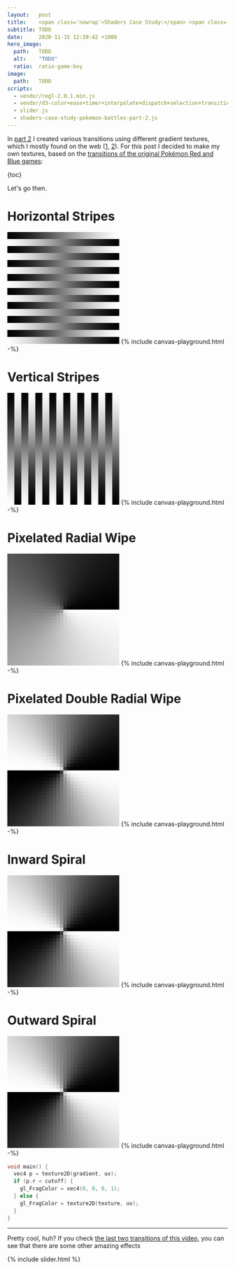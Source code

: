 ```yaml
---
layout:   post
title:    <span class='nowrap'>Shaders Case Study:</span> <span class='nowrap'>Pokémon Battle Transitions</span> <span class='nowrap'>- Part III</span>
subtitle: TODO
date:     2020-11-15 12:39:42 +1000
hero_image:
  path:   TODO
  alt:    "TODO"
  ratio:  ratio-game-boy
image:
  path:   TODO
scripts:
  - vendor/regl-2.0.1.min.js
  - vendor/d3-color+ease+timer+interpolate+dispatch+selection+transition.min.js
  - slider.js
  - shaders-case-study-pokemon-battles-part-2.js
---
```


In [part 2] I created various transitions using different gradient textures, which I mostly found on the web ([1], [2]). For this post I decided to make my own textures, based on the [transitions of the original Pokémon Red and Blue games]:

{toc}

Let's go then.


<div class="scene" data-texture-src="/assets/images/pokemon-textures/red-barrel.png" markdown="1">

# Horizontal Stripes
<img class="gradient" src="/assets/images/gradients/stripes-horizontal.png" alt="">
{% include canvas-playground.html -%}

</div>


<div class="scene" data-texture-src="/assets/images/pokemon-textures/red-cinnabar.png" markdown="1">

# Vertical Stripes
<img class="gradient" src="/assets/images/gradients/stripes-vertical.png" alt="">
{% include canvas-playground.html -%}

</div>


<div class="scene" data-texture-src="/assets/images/pokemon-textures/red-gym-4-celadon.png" markdown="1">

# Pixelated Radial Wipe
<img class="gradient" src="/assets/images/gradients/wipe-radial-pixelated.png" alt="">
{% include canvas-playground.html -%}

</div>


<div class="scene" data-texture-src="/assets/images/pokemon-textures/yellow-misty.png" markdown="1">

# Pixelated Double Radial Wipe
<img class="gradient" src="/assets/images/gradients/wipe-radial-double-pixelated.png" alt="">
{% include canvas-playground.html -%}

</div>


<div class="scene" data-texture-src="/assets/images/pokemon-textures/yellow-viridian-forest.png" markdown="1">

# Inward Spiral
<img class="gradient" src="/assets/images/gradients/wipe-radial-double-pixelated.png" alt="">
{% include canvas-playground.html -%}
</div>

<div class="scene" data-texture-src="/assets/images/pokemon-textures/yellow-viridian-forest.png" markdown="1">

# Outward Spiral
<img class="gradient" src="/assets/images/gradients/wipe-radial-double-pixelated.png" alt="">
{% include canvas-playground.html -%}
</div>

<div class="fragment hidden" markdown="1">

```cpp
void main() {
  vec4 p = texture2D(gradient, uv);
  if (p.r < cutoff) {
    gl_FragColor = vec4(0, 0, 0, 1);
  } else {
    gl_FragColor = texture2D(texture, uv);
  }
}
```

</div>


<hr />

Pretty cool, huh? If you check [the last two transitions of this video], you can see that there are some other amazing effects

{% include slider.html %}

[part 2]: 2020-11-15-shaders-case-study-pokemon-battles-part-2.md
[1]: https://www.youtube.com/watch?v=WvvvzupH18s
[2]: https://www.youtube.com/watch?v=LnAoD7hgDxw
[transitions of the original Pokémon Red and Blue games]: https://www.youtube.com/watch?v=YbDCXJ0xH2g
[the last two transitions of this video]: https://www.youtube.com/watch?v=YbDCXJ0xH2g&t=119s

